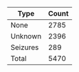 Type      | Count
--------- | --------
None      | 2785
Unknown   | 2396
Seizures  | 289
Total     | 5470